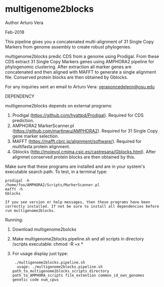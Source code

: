 # multigenome2blocks
Author Arturo Vera

Feb-2018

This pipeline gives you a concatenated multi-alignment of 31 Single Copy Markers from genome assembly to create robust phylogenies.

multigenome2blocks predic CDS from a genome using Prodigal. From these CDS extract 31 Single Copy Markers genes using AMPHORA2 pipeline for phylogenomic clustering. After extraction all marker genes are concatenated and then aligned with MAFFT to generate a single alignment file. Conserved protein blocks are then obtained by Gblocks.


For any inquiries sent an email to Arturo Vera: veraponcedeleon@osu.edu


DEPENDENCY

multigenome2blocks depends on external programs:

1. Prodigal (https://github.com/hyattpd/Prodigal). Required for CDS prediction.
2. AMPHORA2 MarkerScanner.pl (https://github.com/martinwu/AMPHORA2). Required for 31 Single Copy gene marker selection.
3. MAFFT (https://mafft.cbrc.jp/alignment/software/). Required for multifasta protein alignment.
4. Gblocks (http://molevol.cmima.csic.es/castresana/Gblocks.html). After alignmet conserved protein blocks are then obtained by this.

Make sure that these programs are installed and are in your system's executable search path. To test, in a terminal type:
  
    prodigal -h
    /home/foo/AMPHORA2/Scripts/MarkerScanner.pl
    mafft -h
    Gblocks
    
    If you see version or help messages, then these programs have been correctly installed. If not be sure to install all dependencies before run multigenome2blocks.

Running:

1. Download multigenome2bolcks
2. Make multigenome2blocks.pipeline.sh and all scripts in directory /scripts executable: chmod -R +x *
3. For usage display just type:

        ./multigenome2blocks.pipeline.sh
         usage: ./multigenome2blocks.pipeline.sh path_to_multigenome2blocks_scripts_directory path_to_AMPHORA_scripts file_extention common_id_own_genomes genetic code num_cpus


    
    
    
    
    
